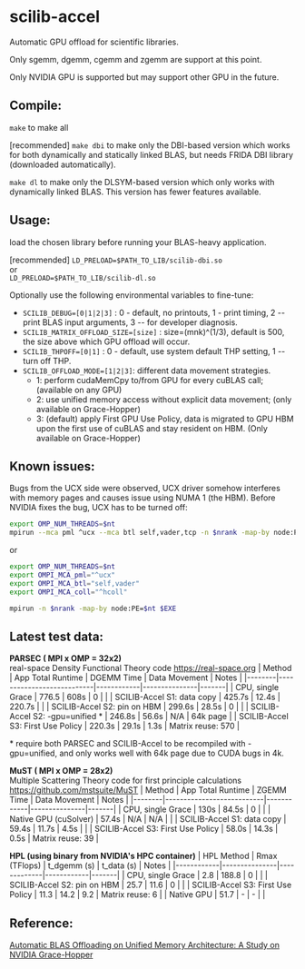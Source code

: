 # scilib-accel
Automatic GPU offload for scientific libraries. 

Only sgemm, dgemm, cgemm and zgemm are support at this point. 

Only NVIDIA GPU is supported but may support other GPU in the future. 

## Compile: 
`make` to make all 

[recommended] `make dbi` to make only the DBI-based version which works for both dynamically and statically linked BLAS, but needs FRIDA DBI library (downloaded automatically). 

`make dl` to make only the DLSYM-based version which only works with dynamically linked BLAS. This version has fewer features available.  


## Usage: 
load the chosen library before running your BLAS-heavy application.  

[recommended] `LD_PRELOAD=$PATH_TO_LIB/scilib-dbi.so` <br /> 
or  
`LD_PRELOAD=$PATH_TO_LIB/scilib-dl.so`   

Optionally use the following environmental variables to fine-tune: <br />
- `SCILIB_DEBUG=[0|1|2|3]` : 0 - default, no printouts, 1 - print timing, 2 -- print BLAS input arguments, 3 -- for developer diagnosis. <br />
- `SCILIB_MATRIX_OFFLOAD_SIZE=[size]` : size=(mnk)^(1/3), default is 500, the size above which GPU offload will occur.  <br />
- `SCILIB_THPOFF=[0|1]` : 0 - default, use system default THP setting, 1 -- turn off THP.  <br />
- `SCILIB_OFFLOAD_MODE=[1|2|3]`: different data movement strategies.  <br/>
  - 1: perform cudaMemCpy to/from GPU for every cuBLAS call;  (available on any GPU)  
  - 2: use unified memory access without explicit data movement;  (only available on Grace-Hopper)
  - 3: (default) apply First GPU Use Policy, data is migrated to GPU HBM upon the first use of cuBLAS and stay resident on HBM. (Only available on Grace-Hopper)

## Known issues: 
Bugs from the UCX side were observed, UCX driver somehow interferes with memory pages and causes issue using NUMA 1 (the HBM). Before NVIDIA fixes the bug, UCX has to be turned off: <br /> 
```bash
export OMP_NUM_THREADS=$nt
mpirun --mca pml ^ucx --mca btl self,vader,tcp -n $nrank -map-by node:PE=$nt $EXE
```
or 
```bash
export OMP_NUM_THREADS=$nt
export OMPI_MCA_pml="^ucx"
export OMPI_MCA_btl="self,vader"
export OMPI_MCA_coll="^hcoll"

mpirun -n $nrank -map-by node:PE=$nt $EXE
```
<!-- export OMPI_MCA_btl_tcp_if_exclude="lo" -->
<!-- export OMPI_MCA_btl="self,vader,tcp" -->


## Latest test data:  
**PARSEC ( MPI x OMP = 32x2) <br />**
real-space Density Functional Theory code https://real-space.org 
| Method | App Total Runtime | DGEMM Time | Data Movement | Notes |
|--------|---------------------------|------------|---------------|-------|
| CPU, single Grace | 776.5 | 608s | 0 | |
| SCILIB-Accel S1: data copy | 425.7s | 12.4s | 220.7s | |
| SCILIB-Accel S2: pin on HBM | 299.6s | 28.5s | 0 | |
| SCILIB-Accel S2: -gpu=unified * | 246.8s | 56.6s | N/A | 64k page |
| SCILIB-Accel S3: First Use Policy | 220.3s | 29.1s | 1.3s | Matrix reuse: 570 | 

\* require both PARSEC and SCILIB-Accel to be recompiled with -gpu=unified, and only works well with 64k page due to CUDA bugs in 4k. 


**MuST ( MPI x OMP = 28x2)** <br />
Multiple Scattering Theory code for first principle calculations https://github.com/mstsuite/MuST
| Method | App Total Runtime | ZGEMM Time | Data Movement | Notes |
|--------|---------------------------|------------|---------------|-------|
| CPU, single Grace | 130s | 84.5s | 0 | |
| Native GPU (cuSolver) | 57.4s | N/A | N/A | |
| SCILIB-Accel S1: data copy | 59.4s | 11.7s | 4.5s | |
| SCILIB-Accel S3: First Use Policy | 58.0s | 14.3s | 0.5s | Matrix reuse: 39 | 


**HPL (using binary from NVIDIA's HPC container)**
| HPL Method | Rmax (TFlops) | t_dgemm (s) | t_data (s) | Notes |
|------------|---------------|-------------|------------|-------|
| CPU, single Grace | 2.8 | 188.8 | 0 | |
| SCILIB-Accel S2: pin on HBM | 25.7 | 11.6 | 0 | |
| SCILIB-Accel S3: First Use Policy | 11.3 | 14.2 | 9.2 | Matrix reuse: 6 |
| Native GPU | 51.7 | - | - | |

## Reference: 
[Automatic BLAS Offloading on Unified Memory Architecture: A Study on NVIDIA Grace-Hopper](https://arxiv.org/abs/2404.13195)
